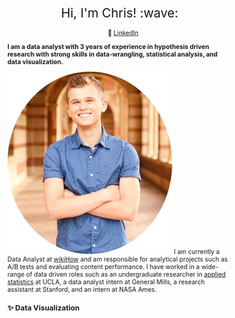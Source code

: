 <h1 style="font-weight:normal" align="center">
  &nbsp;Hi, I'm Chris! :wave:&nbsp;
</h1>

<div align="center">

&nbsp;&nbsp;&nbsp; :necktie: [LinkedIn](https://www.linkedin.com/in/christopher--reed/)

</div>

**I am a data analyst with 3 years of experience in hypothesis driven research with strong skills in data-wrangling, statistical analysis, and data visualization.**

![](https://github.com/christopher-reed/christopher-reed/blob/main/Portrait%201.jpg)
I am currently a Data Analyst at [wikiHow](https://www.wikihow.com/Main-Page) and am responsible for analytical projects such as A/B tests and evaluating content performance. I have worked in a wide-range of data driven roles such as an undergraduate researcher in [applied statistics](https://karenamckinnon.github.io/group.html) at UCLA, a data analyst intern at General Mills, a research assistant at Stanford, and an intern at NASA Ames.  



### :sparkles: Data Visualization
<!--
Quick Link
-->
<!--
**christopher-reed/christopher-reed** is a ✨ _special_ ✨ repository because its `README.md` (this file) appears on your GitHub profile.

Here are some ideas to get you started:

- 🔭 I’m currently working on ...
- 🌱 I’m currently learning ...
- 👯 I’m looking to collaborate on ...
- 🤔 I’m looking for help with ...
- 💬 Ask me about ...
- 📫 How to reach me: ...
- 😄 Pronouns: ...
- ⚡ Fun fact: ...
-->
